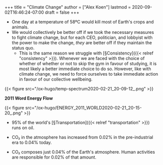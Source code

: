 +++
title = "Climate Change"
author = ["Alex Koen"]
lastmod = 2020-09-02T16:46:24-07:00
draft = false
+++

-   One day at a temperature of 58ºC would kill most of Earth's crops and animals.
-   We would collectively be better off if we took the necessary measures to fight climate change, but for each CEO, politician, and lobbyist with the power to make the change, _they_ are better off if they maintain the status quo.
    -   This is the same reason we struggle with [§Consistency]({{< relref "consistency" >}}). Whenever we are faced with the choice of whether of whether or not to skip the gym in favour of studying, it is most likely a better immediate choice to do so. However, like with climate change, we need to force ourselves to take immediate action in favour of our collective wellbeing.

{{< figure src="/ox-hugo/temp-spectrum2020-02-21_20-09-12_.png" >}}

**2011 Word Energy Flow**

{{< figure src="/ox-hugo/ENERGY_2011_WORLD2020-02-21_20-15-20_.png" >}}

-   95% of the world's [§Transportation]({{< relref "transportation" >}}) runs on oil.

-   CO₂ in the atmosphere has increased from 0.02% in the pre-industrial era to 0.04% today.

-   CO₂ composes just 0.04% of the Earth's atmosphere. Human activities are responsible for 0.02% of that amount.
